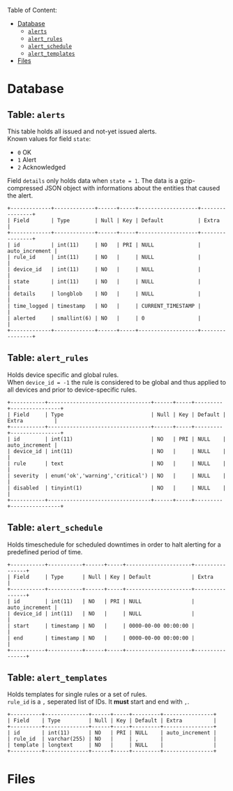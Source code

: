 Table of Content:
- [Database](#db)
  - [`alerts`](#db-alerts)
  - [`alert_rules`](#db-alert_rules)
  - [`alert_schedule`](#db-alert_schedule)
  - [`alert_templates`](#db-alert_templates)
- [Files](#files)

# <a name="db">Database</a>

## <a name="db-alerts">Table: `alerts`</a>

This table holds all issued and not-yet issued alerts.  
Known values for field `state`:
- `0` OK
- `1` Alert
- `2` Acknowledged

Field `details` only holds data when `state = 1`. The data is a gzip-compressed JSON object with informations about the entities that caused the alert.

```text
+-------------+-------------+------+-----+-------------------+----------------+
| Field       | Type        | Null | Key | Default           | Extra          |
+-------------+-------------+------+-----+-------------------+----------------+
| id          | int(11)     | NO   | PRI | NULL              | auto_increment |
| rule_id     | int(11)     | NO   |     | NULL              |                |
| device_id   | int(11)     | NO   |     | NULL              |                |
| state       | int(11)     | NO   |     | NULL              |                |
| details     | longblob    | NO   |     | NULL              |                |
| time_logged | timestamp   | NO   |     | CURRENT_TIMESTAMP |                |
| alerted     | smallint(6) | NO   |     | 0                 |                |
+-------------+-------------+------+-----+-------------------+----------------+
```

## <a name="db-alert_rules">Table: `alert_rules`</a>

Holds device specific and global rules.  
When `device_id = -1` the rule is considered to be global and thus applied to all devices and prior to device-specific rules.

```text
+-----------+---------------------------------+------+-----+---------+----------------+
| Field     | Type                            | Null | Key | Default | Extra          |
+-----------+---------------------------------+------+-----+---------+----------------+
| id        | int(11)                         | NO   | PRI | NULL    | auto_increment |
| device_id | int(11)                         | NO   |     | NULL    |                |
| rule      | text                            | NO   |     | NULL    |                |
| severity  | enum('ok','warning','critical') | NO   |     | NULL    |                |
| disabled  | tinyint(1)                      | NO   |     | NULL    |                |
+-----------+---------------------------------+------+-----+---------+----------------+
```

## <a name="db-alert_schedule">Table: `alert_schedule`</a>

Holds timeschedule for scheduled downtimes in order to halt alerting for a predefined period of time.

```text
+-----------+-----------+------+-----+---------------------+----------------+
| Field     | Type      | Null | Key | Default             | Extra          |
+-----------+-----------+------+-----+---------------------+----------------+
| id        | int(11)   | NO   | PRI | NULL                | auto_increment |
| device_id | int(11)   | NO   |     | NULL                |                |
| start     | timestamp | NO   |     | 0000-00-00 00:00:00 |                |
| end       | timestamp | NO   |     | 0000-00-00 00:00:00 |                |
+-----------+-----------+------+-----+---------------------+----------------+
```

## <a name="db-alert_templates">Table: `alert_templates`</a>

Holds templates for single rules or a set of rules.  
`rule_id` is a `,` seperated list of IDs. It __must__ start and end with `,`.

```text
+----------+--------------+------+-----+---------+----------------+
| Field    | Type         | Null | Key | Default | Extra          |
+----------+--------------+------+-----+---------+----------------+
| id       | int(11)      | NO   | PRI | NULL    | auto_increment |
| rule_id  | varchar(255) | NO   |     | ,       |                |
| template | longtext     | NO   |     | NULL    |                |
+----------+--------------+------+-----+---------+----------------+
```

# <a name="files">Files</a>
